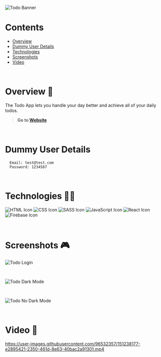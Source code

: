 ![Todo Banner](https://i.ibb.co/Bnr1sRs/Group-14.png)

# Contents

- [Overview](#overview-)
- [Dummy User Details](#dummy-user-details)
- [Technologies](#technologies-)
- [Screenshots](#screenshots-)
- [Video](#video-)

<br />

# Overview 👋

The Todo App lets you handle your day better and achieve all of your daily todos.

> **Go to [Website](https://gil-todo-app-firebase.netlify.app/)**

<br />

# Dummy User Details

```
  Email: test@test.com
  Password: 1234567
```

<br />

# Technologies 👨‍💻

![HTML Icon](https://i.ibb.co/9tyHGr7/html-logo.png, "HTML")
![CSS Icon](https://i.ibb.co/b3QNSgX/css-logo.png, "CSS")
![SASS Icon](https://i.ibb.co/2M5yfGb/sass-logo.png, "SASS")
![JavaScript Icon](https://i.ibb.co/L5RS8g1/Group-11.png, "JavaScript")
![React Icon](https://i.ibb.co/BBFKyz9/Group-9.png, "React")
![Firebase Icon](https://i.ibb.co/vwP5wyy/firebase-logo.png, "Firebase")

<br />

# Screenshots 🎮

![Todo Login](https://i.ibb.co/Kjy2Qrh/todo-1.png)

<br />

![Todo Dark Mode](https://i.ibb.co/hy7dH5n/todo-2.png)

<br />

![Todo No Dark Mode](https://i.ibb.co/8dYZy6T/todo-3.png)

<br />

# Video 🎥

https://user-images.githubusercontent.com/96532357/151238177-e2895421-2350-461d-8e63-40bac2a91301.mp4
